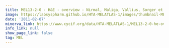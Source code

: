 ```yaml
---
title: MEL13-2-0 - H&E - overview - Nirmal, Maliga, Vallius, Sorger et al., 2021
image: https://labsyspharm.github.io/HTA-MELATLAS-1/images/thumbnail-MEL13-2-0-he-overview.jpg
date: '2011-02-07'
minerva_link: https://www.cycif.org/data/HTA-MELATLAS-1/MEL13-2-0-he-overview
info_link: null
show_page_link: false
tag: MEL
---
```

